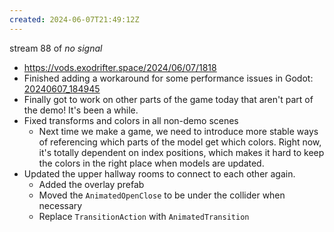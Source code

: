 ```yaml
---
created: 2024-06-07T21:49:12Z
---
```


stream 88 of _no signal_
- https://vods.exodrifter.space/2024/06/07/1818
- Finished adding a workaround for some performance issues in Godot: [20240607_184945](20240607_184945.md)
- Finally got to work on other parts of the game today that aren't part of the demo! It's been a while.
- Fixed transforms and colors in all non-demo scenes
	- Next time we make a game, we need to introduce more stable ways of referencing which parts of the model get which colors. Right now, it's totally dependent on index positions, which makes it hard to keep the colors in the right place when models are updated.
- Updated the upper hallway rooms to connect to each other again.
	- Added the overlay prefab
	- Moved the `AnimatedOpenClose` to be under the collider when necessary
	- Replace `TransitionAction` with `AnimatedTransition`
